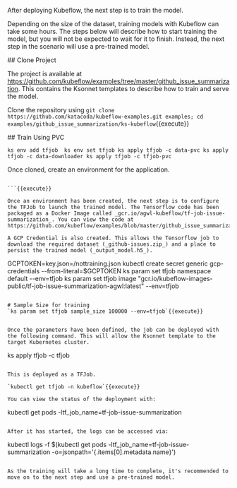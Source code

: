 After deploying Kubeflow, the next step is to train the model.

Depending on the size of the dataset, training models with Kubeflow can take some hours. The steps below will describe how to start training the model, but you will not be expected to wait for it to finish. Instead, the next step in the scenario will use a pre-trained model.

## Clone Project

The project is available at https://github.com/kubeflow/examples/tree/master/github_issue_summarization. This contains the Ksonnet templates to describe how to train and serve the model.

Clone the repository using `git clone https://github.com/katacoda/kubeflow-examples.git examples; cd examples/github_issue_summarization/ks-kubeflow`{{execute}}

## Train Using PVC

`
ks env add tfjob 
ks env set tfjob
ks apply tfjob -c data-pvc
ks apply tfjob -c data-downloader
ks apply tfjob -c tfjob-pvc
`



Once cloned, create an environment for the application.
```

```{{execute}}

Once an environment has been created, the next step is to configure the TFJob to launch the trained model. The Tensorflow code has been packaged as a Docker Image called _gcr.io/agwl-kubeflow/tf-job-issue-summarization_. You can view the code at https://github.com/kubeflow/examples/blob/master/github_issue_summarization/notebooks/train.py.

A GCP Credential is also created. This allows the Tensorflow job to download the required dataset (_github-issues.zip_) and a place to persist the trained model (_output_model.h5_).

```
GCPTOKEN=key.json=/nottraining.json
kubectl create secret generic gcp-credentials --from-literal=$GCPTOKEN
ks param set tfjob namespace default --env=tfjob
ks param set tfjob image "gcr.io/kubeflow-images-public/tf-job-issue-summarization-agwl:latest" --env=tfjob
```{{execute}}

# Sample Size for training
`ks param set tfjob sample_size 100000 --env=tfjob`{{execute}}


Once the parameters have been defined, the job can be deployed with the following command. This will allow the Ksonnet template to the target Kubernetes cluster.

```
ks apply tfjob -c tfjob
```{{execute}}

This is deployed as a TFJob.

`kubectl get tfjob -n kubeflow`{{execute}}

You can view the status of the deployment with:

```
kubectl get pods -ltf_job_name=tf-job-issue-summarization
```{{execute}}

After it has started, the logs can be accessed via:

```
kubectl logs -f $(kubectl get pods -ltf_job_name=tf-job-issue-summarization -o=jsonpath='{.items[0].metadata.name}')
```{{execute}}

As the training will take a long time to complete, it's recommended to move on to the next step and use a pre-trained model.
